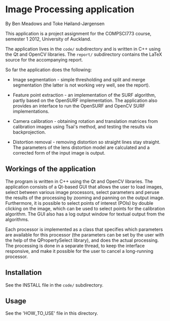 # Image Processing application #
By Ben Meadows and Toke Høiland-Jørgensen

This application is a project assignment for the COMPSCI773 course,
semester 1 2012, University of Auckland.

The application lives in the `code/` subdirectory and is written in
C++ using the Qt and OpenCV libraries. The `report/` subdirectory
contains the LaTeX source for the accompanying report.

So far the application does the following:

- Image segmentation - simple thresholding and split and merge
  segmentation (the latter is not working very well, see the report).

- Feature point extraction - an implementation of the SURF algorithm,
  partly based on the OpenSURF implementation. The application also
  provides an interface to run the OpenSURF and OpenCV SURF
  implementations.

- Camera calibration - obtaining rotation and translation matrices
  from calibration images using Tsai's method, and testing the results
  via backprojection.

- Distortion removal - removing distortion so straight lines stay
  straight. The parameters of the lens distortion model are calculated
  and a corrected form of the input image is output.

## Workings of the application ##

The program is written in C++ using the Qt and OpenCV libraries. The
application consists of a Qt-based GUI that allows the user to load
images, select between various image processors, select parameters and
peruse the results of the processing by zooming and panning on the
output image. Furthermore, it is possible to select points of
interest (POIs) by double clicking on the image, which can be used to
select points for the calibration algorithm. The GUI also has a log
output window for textual output from the algorithms.

Each processor is implemented as a class that specifies which
parameters are available for this processor (the parameters can be set
by the user with the help of the QPropertySelect library), and does
the actual processing. The processing is done in a separate thread, to
keep the interface responsive, and make it possible for the user to
cancel a long-running processor.

## Installation ##
See the INSTALL file in the `code/` subdirectory.

## Usage ##
See the 'HOW_TO_USE' file in this directory.
